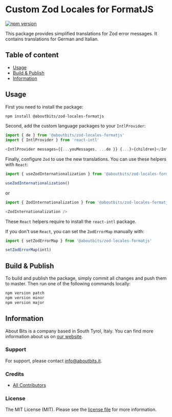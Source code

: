 Custom Zod Locales for FormatJS
===============================

[![npm version](https://badge.fury.io/js/%40aboutbits%2Fzod-locales-formatjs.svg)](https://badge.fury.io/js/%40aboutbits%2Fzod-locales-formatjs)

This package provides simplified translations for Zod error messages.
It contains translations for German and Italian.

## Table of content

- [Usage](#usage)
- [Build & Publish](#build--publish)
- [Information](#information)

## Usage

First you need to install the package:

```bash
npm install @aboutbits/zod-locales-formatjs
```

Second, add the custom language packages to your `IntlProvider`:

```js
import { de } from '@aboutbits/zod-locales-formatjs'
import { IntlProvider } from 'react-intl'

<IntlProvider messages={{...youMessages, ...de }} {...}>{children}</IntlProvider>

```

Finally, configure `Zod` to use the new translations. You can use these helpers with `React`:

```js
import { useZodInternationalization } from '@aboutbits/zod-locales-formatjs'

useZodInternationalization()
```

or

```js
import { ZodInternationalization } from '@aboutbits/zod-locales-formatjs'

<ZodInternationalization />
```

These `React` helpers require to install the `react-intl` package.

If you don't use `React`, you can set the `ZodErrorMap` manually with:

```js
import { setZodErrorMap } from '@aboutbits/zod-locales-formatjs'

setZodErrorMap(intl)
```

## Build & Publish

To build and publish the package, simply commit all changes and push them to master. Then run one of the following commands locally:

```bash
npm version patch
npm version minor
npm version major
```

## Information

About Bits is a company based in South Tyrol, Italy. You can find more information about us on [our website](https://aboutbits.it).

### Support

For support, please contact [info@aboutbits.it](mailto:info@aboutbits.it).

### Credits

- [All Contributors](../../contributors)

### License

The MIT License (MIT). Please see the [license file](LICENSE.md) for more information.
